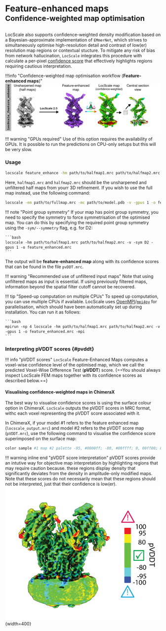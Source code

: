 # Feature-enhanced maps<br><sup>Confidence-weighted map optimisation</sup>

LocScale also supports confidence-weighted density modification based on a Bayesian-approximate implementation of ```EMmerNet```, whiich strives to simultaneously optimise high-resolution detail and contrast of low(er) resolution map regions or contextual stucture. To mitigate any risk of bias from network hallucination, ```LocScale``` integrates this procedure with calculate a per-pixel [confidence score](#pvddt) that effectively highlights regions requiring cautious interpretation.
<br>

!!!info "Confidence-weighted map optimisation workflow (__Feature-enhanced maps__)"
    <br>
    ![alt text](img/feature_enhanced.png)

!!! warning "GPUs required"
    Use of this option requires the availability of GPUs. It is possible to run the predictions on CPU-only setups but this will be very slow.   


### Usage

```bash
locscale feature_enhance -hm path/to/halfmap1.mrc path/to/halfmap2.mrc -v -gpus 1 -o feature_enhanced.mrc
```

Here, ```halfmap1.mrc``` and ```halfmap2.mrc``` should be the unsharpened and unfiltered half maps from yourr 3D refinement. If you wish to use the full map instead, use the following command:

```bash
locscale -em path/to/fullmap.mrc -mc path/to/model.pdb -v -gpus 1 -o feature_enhanced.mrc
```

!!! note "Point group symmetry"
    If your map has point group symmetry, you need to specify the symmetry to force symmetrisation of the optimised map. You can do
    this by specifying the required point group symmetry using the `-sym/--symmetry` flag, e.g. for D2:

    ```bash
    locscale -hm path/to/halfmap1.mrc path/to/halfmap2.mrc -v -sym D2 -gpus 1 -o feature_enhanced.mrc
    ```

The output will be __feature-enhanced map__ along with its confidence scores that can be found in the file ```pvDDT.mrc```.

!!! warning "Recommended use of unfiltered input maps"
    Note that using unfiltered maps as input is essential. If using previously filtered maps, information beyond the spatial filter cutoff cannot be recovered.   


!!! tip "Speed-up computation on multiple CPUs"
    To speed up computation, you can use multiple CPUs if available. LocScale uses [OpenMPI](https://www.open-mpi.org/)/[`mpi4py`](https://mpi4py.readthedocs.io/en/stable/) for parallelisation, which should have been automatically set up during installation. You
    can run it as follows:

    ```bash
    mpirun -np 4 locscale -hm path/to/halfmap1.mrc path/to/halfmap2.mrc -v -gpus 1 -o feature_enhanced.mrc -mpi
    ```

### Interpreting pVDDT scores {#pvddt}

!!! info "pVDDT scores"
    `LocScale` Feature-Enhanced Maps computes a voxel-wise confidence level of the optimised map, which we call the predicted Voxel-Wise
    Difference Test (__pVDDT__) score. {==You should always inspect LocScale FEM maps together with its confidence scores as described
    below.==}  

#### Visualising confidence-weighted maps in ChimeraX
The best way to visualise confidence scores is using the surface colour option in ChimeraX. `LocScale` outputs the pVDDT scores in MRC format, withc each voxel representing the pVDDT score associated with it.  <br>

In ChimeraX, if your model #1 refers to the feature enhanced map (`locscale_output.mrc`) and model #2 refers to the pVDDT score map (`pVDDT.mrc`), use the following command to visualise the confidence score superimposed on the surface map:  

```bash 
color sample #1 map #2 palette -95, #0000ff; -80, #00ffff; 0, 00ff00; 80, #ffff00; 95, #ff0000;
```

!!! warning inline end "pVDDT score interpretation"
    pVDDT scores provide an intutive way for objective map interpretation by highlighting regions that may require caution because. these regions display density that significantly deviates from the density in amplitude-only modified maps. Note that these scores do not necessarily mean that these regions should not be interpreted, just that their confidence is low(er).   
![pvddt](img/pvddt.png){width=400}
